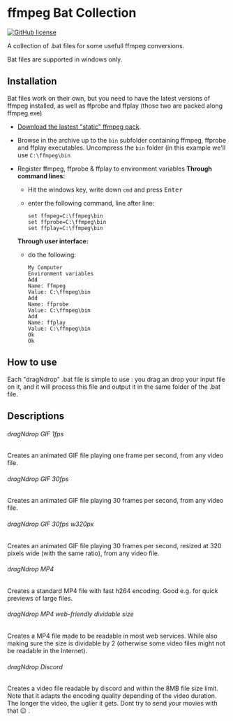 # ffmpeg Bat Collection

[![GitHub license](https://img.shields.io/github/license/L0Lock/ffmpeg-bat-collection)](https://github.com/L0Lock/ffmpeg-bat-collection/blob/master/LICENSE.sql)

A collection of .bat files for some usefull ffmpeg conversions.

Bat files are supported in windows only.

## Installation

Bat files work on their own, but you need to have the latest versions of ffmpeg installed, as well as ffprobe and ffplay (those two are packed along ffmpeg.exe)

- [Download the lastest "static" ffmpeg pack](https://ffmpeg.zeranoe.com/builds/).

- Browse in the archive up to the `bin` subfolder containing ffmpeg, ffprobe and ffplay executables. Uncompress the `bin` folder (in this example we'll use `C:\ffmpeg\bin`

- Register ffmpeg, ffprobe & ffplay to environment variables
  **Through command lines:**
  
  - Hit the windows key, write down `cmd` and press <kbd>Enter</kbd>
  
  - enter the following command, line after line:
    
    ```
    set ffmpeg=C:\ffmpeg\bin
    set ffprobe=C:\ffmpeg\bin
    set ffplay=C:\ffmpeg\bin
    ```
  
  
  **Through user interface:**
  
  - do the following:
    
    ```
    My Computer
    Environment variables
    Add
    Name: ffmpeg
    Value: C:\ffmpeg\bin
    Add
    Name: ffprobe
    Value: C:\ffmpeg\bin
    Add
    Name: ffplay
    Value: C:\ffmpeg\bin
    Ok
    Ok
    ```

## How to use

Each "dragNdrop" .bat file is simple to use : you drag an drop your input file on it, and it will process this file and output it in the same folder of the .bat file.

## Descriptions

###### dragNdrop GIF 1fps

Creates an animated GIF file playing one frame per second, from any video file.

###### dragNdrop GIF 30fps

Creates an animated GIF file playing 30 frames per second, from any video file.

###### dragNdrop GIF 30fps w320px

Creates an animated GIF file playing 30 frames per second, resized at 320 pixels wide (with the same ratio), from any video file.

###### dragNdrop MP4

Creates a standard MP4 file with fast h264 encoding. Good e.g. for quick previews of large files.

###### dragNdrop MP4 web-friendly dividable size

Creates a MP4 file made to be readable in most web services. While also making sure the size is dividable by 2 (otherwise some video files might not be readable in the Internet).

###### dragNdrop Discord

Creates a video file readable by discord and within the 8MB file size limit. Note that it adapts the encoding quality depending of the video duration. The longer the video, the uglier it gets. Dont try to send your movies with that :wink: .
